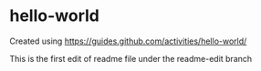 # hello-world
Created using https://guides.github.com/activities/hello-world/

This is the first edit of readme file under the readme-edit branch
